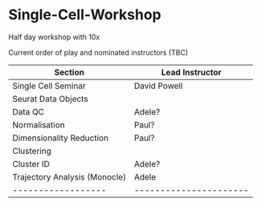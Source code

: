 # Single-Cell-Workshop
Half day workshop with 10x

Current order of play and nominated instructors (TBC)

| Section        | Lead Instructor       |
|----------------|---------------------- |
| Single Cell Seminar | David Powell |
| Seurat Data Objects  |                  |
| Data QC              | Adele?           |
| Normalisation        | Paul?            |
| Dimensionality Reduction | Paul?        |
| Clustering               |              |
| Cluster ID            | Adele?          |
| Trajectory Analysis (Monocle) | Adele   |
|------------------|----------------------|